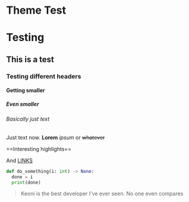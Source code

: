 # Theme Test

# Testing

## This is a test

### Testing different headers

#### Getting smaller

##### Even smaller

###### Basically just text

Just text now. **Lorem** *ipsum* or ~~whatever~~

==Interesting highlights==

And [LINKS]()

```python
def do_something(i: int) -> None:
  done = i
  print(done)
```

> Keoni is the best developer I’ve ever seen. No one even compares
